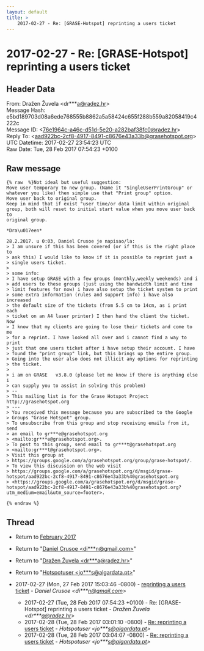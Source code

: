 ```yaml
---
layout: default
title: >
    2017-02-27 - Re: [GRASE-Hotspot] reprinting a users ticket
---
```


# 2017-02-27 - Re: [GRASE-Hotspot] reprinting a users ticket

## Header Data

From: Dražen Žuvela \<dr***a@radez.hr\><br>
Message Hash: e5bd189703d08a6ede768555b8862a5a58424c655f288b559a82058419c4222c<br>
Message ID: \<76e1964c-a46c-d51d-5e20-a282baf38fc0@radez.hr\><br>
Reply To: \<aad922bc-2cf8-4917-8491-c8676e43a33b@grasehotspot.org\><br>
UTC Datetime: 2017-02-27 23:54:23 UTC<br>
Raw Date: Tue, 28 Feb 2017 07:54:23 +0100<br>

## Raw message

```
{% raw  %}Not ideal but useful suggestion:
Move user temporary to new group. (Name it "SingleUserPrintGroup" or 
whatever you like) then simple use that "Print group" option.
Move user back to original group.
Keep in mind that if exist "user time/or data limit within original 
group, both will reset to initial start value when you move user back to 
original group.

*Dra\u017een*

28.2.2017. u 0:03, Daniel Crusoe je napisao/la:
> I am unsure if this has been covered (or if this is the right place to 
> ask this) I would like to know if it is possible to reprint just a 
> single users ticket.
>
> some info:
> I have setup GRASE with a few groups (monthly,weekly weekends) and i 
> add users to these groups (just using the bandwidth limit and time 
> limit features for now) i have also setup the ticket system to print 
> some extra information (rules and support info) i have also increased 
> the default size of the tickets (from 5.5 cm to 14cm, as i print each 
> ticket on an A4 laser printer) I then hand the client the ticket. Now 
> I know that my clients are going to lose their tickets and come to me 
> for a reprint. I have looked all over and i cannot find a way to print 
> just that one users ticket after i have setup their account. I have 
> found the "print group" link, but this brings up the entire group. 
> Going into the user also does not illicit any options for reprinting 
> the ticket.
>
> i am on GRASE   v3.8.0 (please let me know if there is anything else i 
> can supply you to assist in solving this problem)
> -- 
> This mailing list is for the Grase Hotspot Project http://grasehotspot.org
> ---
> You received this message because you are subscribed to the Google 
> Groups "Grase Hotspot" group.
> To unsubscribe from this group and stop receiving emails from it, send 
> an email to gr***e@grasehotspot.org 
> <mailto:gr***e@grasehotspot.org>.
> To post to this group, send email to gr***t@grasehotspot.org 
> <mailto:gr***t@grasehotspot.org>.
> Visit this group at 
> https://groups.google.com/a/grasehotspot.org/group/grase-hotspot/.
> To view this discussion on the web visit 
> https://groups.google.com/a/grasehotspot.org/d/msgid/grase-hotspot/aad922bc-2cf8-4917-8491-c8676e43a33b%40grasehotspot.org 
> <https://groups.google.com/a/grasehotspot.org/d/msgid/grase-hotspot/aad922bc-2cf8-4917-8491-c8676e43a33b%40grasehotspot.org?utm_medium=email&utm_source=footer>.

{% endraw %}
```

## Thread

+ Return to [February 2017](/archive/2017/02)

+ Return to "[Daniel Crusoe <di***n<span>@</span>gmail.com>](/authors/di___n_at_gmail_com)"
+ Return to "[Dražen Žuvela <dr***a<span>@</span>radez.hr>](/authors/dr___a_at_radez_hr)"
+ Return to "[Hotspotuser <jo***s<span>@</span>algardata.pt>](/authors/jo___s_at_algardata_pt)"

+ 2017-02-27 (Mon, 27 Feb 2017 15:03:46 -0800) - [reprinting a users ticket](/archive/2017/02/fe3dc717d4f487e0d32131ecdda6ce49429a9bda07d3a19fe0a28f7ca37df1e3) - _Daniel Crusoe \<di***n@gmail.com\>_
  + 2017-02-27 (Tue, 28 Feb 2017 07:54:23 +0100) - Re: [GRASE-Hotspot] reprinting a users ticket - _Dražen Žuvela \<dr***a@radez.hr\>_
  + 2017-02-28 (Tue, 28 Feb 2017 03:01:10 -0800) - [Re: reprinting a users ticket](/archive/2017/02/33f06acb6907b8e8ecbffe1526aa6b01f340cb03ff654bce1e18879aa8b78a8f) - _Hotspotuser \<jo***s@algardata.pt\>_
  + 2017-02-28 (Tue, 28 Feb 2017 03:04:07 -0800) - [Re: reprinting a users ticket](/archive/2017/02/844ff4a29fec358acdebbbd0e8136c931fa8bb085dfbbc420901fbfeaafcf2df) - _Hotspotuser \<jo***s@algardata.pt\>_

